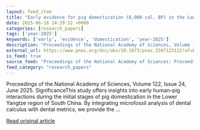 ```yaml
---
layout: feed_item
title: "Early evidence for pig domestication (8,000 cal. BP) in the Lower Yangtze, South China"
date: 2025-06-18 14:29:12 +0000
categories: [research_papers]
tags: ['year-2025']
keywords: ['early', 'evidence', 'domestication', 'year-2025']
description: "Proceedings of the National Academy of Sciences, Volume 122, Issue 24, June 2025"
external_url: https://www.pnas.org/doi/abs/10.1073/pnas.2507123122?af=R
is_feed: true
source_feed: "Proceedings of the National Academy of Sciences: Proceedings of the National Academy of Sciences: Table of Contents"
feed_category: "research_papers"
---
```


Proceedings of the National Academy of Sciences, Volume 122, Issue 24, June 2025. SignificanceThis study offers insights into early human–pig interactions during the initial stages of pig domestication in the Lower Yangtze region of South China. By integrating microfossil analysis of dental calculus with dental metrics, we provide the ...

[Read original article](https://www.pnas.org/doi/abs/10.1073/pnas.2507123122?af=R)

